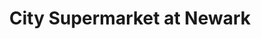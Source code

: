 ---
title: "City Supermarket at Newark"
url: /newark/city-supermarket-at-newark/
shop: supermarket
---